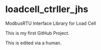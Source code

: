 # loadcell_ctrller_jhs
ModbusRTU Interface Library for Load Cell

This is my first GitHub Project.

This is edited via a human.

